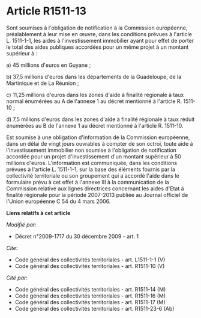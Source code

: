# Article R1511-13

Sont soumises à l'obligation de notification à la Commission européenne, préalablement à leur mise en œuvre, dans les
conditions prévues à l'article L. 1511-1-1, les aides à l'investissement immobilier ayant pour effet de porter le total des
aides publiques accordées pour un même projet à un montant supérieur à : 

a) 45 millions d'euros en Guyane ; 

b) 37,5 millions d'euros dans les départements de la Guadeloupe, de la Martinique et de La Réunion ; 

c) 11,25 millions d'euros dans les zones d'aide à finalité régionale à taux normal énumérées au A de l'annexe 1 au décret
mentionné à l'article R. 1511-10 ; 

d) 7,5 millions d'euros dans les zones d'aide à finalité régionale à taux réduit énumérées au B de l'annexe 1 au décret
mentionné à l'article R. 1511-10. 

Est soumise à une obligation d'information de la Commission européenne, dans un délai de vingt jours ouvrables à compter de
son octroi, toute aide à l'investissement immobilier non soumise à l'obligation de notification accordée pour un projet
d'investissement d'un montant supérieur à 50 millions d'euros. L'information est communiquée, dans les conditions prévues à
l'article L. 1511-1-1, sur la base des éléments fournis par la collectivité territoriale ou son groupement qui a accordé
l'aide dans le formulaire prévu à cet effet à l'annexe III à la communication de la Commission relative aux lignes
directrices concernant les aides d'Etat à finalité régionale pour la période 2007-2013 publiée au Journal officiel de l'Union
européenne C 54 du 4 mars 2006.

**Liens relatifs à cet article**

_Modifié par_:

  - Décret n°2009-1717 du 30 décembre 2009 - art. 1

_Cite_:

  - Code général des collectivités territoriales - art. L1511-1-1 (V)
  - Code général des collectivités territoriales - art. R1511-10 (V)

_Cité par_:

  - Code général des collectivités territoriales - art. R1511-14 (M)
  - Code général des collectivités territoriales - art. R1511-16 (M)
  - Code général des collectivités territoriales - art. R1511-17 (M)
  - Code général des collectivités territoriales - art. R1511-23-6 (Ab)
